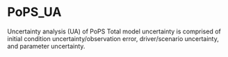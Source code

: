 # PoPS_UA
Uncertainty analysis (UA) of PoPS
Total model uncertainty is comprised of initial condition uncertainty/observation error, driver/scenario uncertainty, and parameter uncertainty.